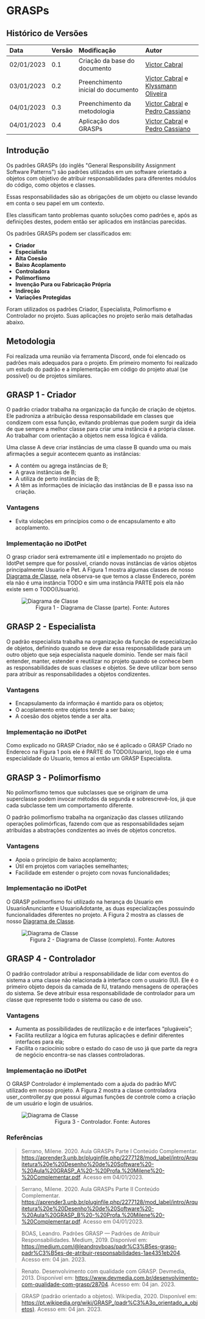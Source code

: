 # GRASPs

## Histórico de Versões

| Data | Versão | Modificação | Autor |
| :- | :- | :- | :- |
| 02/01/2023   | 0.1   | Criação da base do documento   | [Victor Cabral](https://github.com/victordscabral) |
| 03/01/2023   | 0.2   | Preenchimento inicial do documento   | [Victor Cabral](https://github.com/victordscabral) e [Klyssmann Oliveira](https://github.com/klyssmannoliveira) |
| 04/01/2023   | 0.3   | Preenchimento da metodologia   | [Victor Cabral](https://github.com/victordscabral) e [Pedro Cassiano](https://github.com/PedroLucasCMa) |
| 04/01/2023   | 0.4   | Aplicação dos GRASPs   | [Victor Cabral](https://github.com/victordscabral) e [Pedro Cassiano](https://github.com/PedroLucasCMa) |

## Introdução

Os padrões GRASPs (do inglês "General Responsibility Assignment Software Patterns") são padrões utilizados em um software orientado a objetos com objetivo de atribuir responsabilidades para diferentes módulos do código, como objetos e classes.

Essas responsabilidades são as obrigações de um objeto ou classe levando em conta o seu papel em um contexto.

Eles classificam tanto problemas quanto soluções como padrões e, após as definições destes, podem então ser aplicados em instâncias parecidas.

Os padrões GRASPs podem ser classificados em:

- **Criador**
- **Especialista**
- **Alta Coesão**
- **Baixo Acoplamento**
- **Controladora**
- **Polimorfismo**
- **Invenção Pura ou Fabricação Própria**
- **Indireção**
- **Variações Protegidas**

Foram utilizados os padrões Criador, Especialista, Polimorfismo e Controlador no projeto. Suas aplicações no projeto serão mais detalhadas abaixo.

## Metodologia

Foi realizada uma reunião via ferramenta Discord, onde foi elencado os padrões mais adequados para o projeto. Em primeiro momento foi realizado um estudo do padrão e a implementação em código do projeto atual (se possível) ou de projetos similares.

## GRASP 1 - Criador

O padrão criador trabalha na organização da função de criação de objetos. Ele padroniza a atribuição dessa responsabilidade em classes que condizem com essa função, evitando problemas que podem surgir da ideia de que sempre a melhor classe para criar uma instância é a própria classe. Ao trabalhar com orientação a objetos nem essa lógica é válida.

Uma classe A deve criar instâncias de uma classe B quando uma ou mais afirmações a seguir acontecem quanto as instâncias:

- A contém ou agrega instâncias de B;
- A grava instâncias de B;
- A utiliza de perto instâncias de B;
- A têm as informações de iniciação das instâncias de B e passa isso na criação.
    
### Vantagens
	
- Evita violações em princípios como o de encapsulamento e alto acoplamento.

### Implementação no iDotPet
O grasp criador será extremamente útil e implementado no projeto do IdotPet sempre que for possível, criando novas instâncias de vários objetos principalmente Usuario e Pet. A Figura 1 mostra algumas classes de nosso [Diagrama de Classe](docs/modelagem/diagrama_classe.md), nela observa-se que temos a classe Endereco, porém ela não é uma instância TODO e sim uma instância PARTE pois ela não existe sem o TODO(Usuario).

<figure>
  <img src="https://github.com/UnBArqDsw2022-2/2022.2_G4_IDotPet/blob/master/docs/assets/diagrama_classe/diagrama_classe(v1).png?raw=true" alt="Diagrama de Classe"/>
  <figcaption align="center" >Figura 1 - Diagrama de Classe (parte). Fonte: Autores </figcaption>
</figure>

## GRASP 2 - Especialista

O padrão especialista trabalha na organização da função de especialização de objetos, definindo quando se deve dar essa responsabilidade para um outro objeto que seja especialista naquele domínio.
Tende ser mais fácil entender, manter, estender e reutilizar no projeto quando se conhece bem as responsabilidades de suas classes e objetos. Se deve utilizar bom senso para atribuir as responsabilidades a objetos condizentes.
  
### Vantagens
	
- Encapsulamento da informação é mantido para os objetos;
- O acoplamento entre objetos tende a ser baixo;
- A coesão dos objetos tende a ser alta.

### Implementação no iDotPet
Como explicado no GRASP Criador, não se é aplicado o GRASP Criado no Endereco na Figura 1 pois ele é PARTE do TODO(Usuario), logo ele é uma especialidade do Usuario, temos aí então um GRASP Especialista.

## GRASP 3 - Polimorfismo

No polimorfismo temos que subclasses que se originam de uma superclasse podem invocar métodos da segunda e sobrescrevê-los, já que cada subclasse tem um comportamento diferente.

O padrão polimorfismo trabalha na organização das classes utilizando operações polimórficas, fazendo com que as responsabilidades sejam atribuídas a abstrações condizentes ao invés de objetos concretos. 
    
### Vantagens
	
- Apoia o princípio de baixo acoplamento;
- Útil em projetos com variações semelhantes;
- Facilidade em estender o projeto com novas funcionalidades;

### Implementação no iDotPet
O GRASP polimorfismo foi utilizado na herança do Usuario em UsuarioAnunciante e UsuarioAdotante, as duas especializações possuindo funcionalidades diferentes no projeto. A Figura 2 mostra as classes de nosso [Diagrama de Classe](docs/modelagem/diagrama_classe.md).

<figure>
  <img src="https://github.com/UnBArqDsw2022-2/2022.2_G4_IDotPet/blob/master/docs/assets/diagrama_classe/diagrama_classe(v3).png?raw=true" alt="Diagrama de Classe"/>
  <figcaption align="center" >Figura 2 - Diagrama de Classe (completo). Fonte: Autores </figcaption>
</figure>

## GRASP 4 - Controlador

O padrão controlador atribui a responsabilidade de lidar com eventos do sistema a uma classe não relacionada à interface com o usuário (IU). Ele é o primeiro objeto depois da camada de IU, tratando mensagens de operações do sistema. Se deve atribuir essa responsabilidade de controlador para um classe que represente todo o sistema ou caso de uso.
    
### Vantagens
- Aumenta as possibilidades de reutilização e de interfaces “plugáveis”;
- Facilita reutilizar a lógica em futuras aplicações e definir diferentes interfaces para ela;
- Facilita o raciocínio sobre o estado do caso de uso já que parte da regra de negócio encontra-se nas classes controladoras.

### Implementação no iDotPet
O GRASP Controlador é implementado com a ajuda do padrão MVC utilizado em nosso projeto. A Figura 2 mostra a classe controladora user_controller.py que possui algumas funções de controle como a criação de um usuário e login de usuários.

<figure>
  <img src="https://github.com/UnBArqDsw2022-2/2022.2_G4_IDotPet/blob/master/docs/assets/grasp_controlador/classe_controller.png?raw=true" alt="Diagrama de Classe"/>
  <figcaption align="center" >Figura 3 - Controlador. Fonte: Autores </figcaption>
</figure>

### Referências

> Serrano, Milene. 2020. Aula GRASPs Parte I Conteúdo Complementar.  https://aprender3.unb.br/pluginfile.php/2277128/mod_label/intro/Arquitetura%20e%20Desenho%20de%20Software%20-%20Aula%20GRASP_A%20-%20Profa.%20Milene%20-%20Complementar.pdf. Acesso em 04/01/2023.

> Serrano, Milene. 2020. Aula GRASPs Parte II Conteúdo Complementar.  https://aprender3.unb.br/pluginfile.php/2277128/mod_label/intro/Arquitetura%20e%20Desenho%20de%20Software%20-%20Aula%20GRASP_B%20-%20Profa.%20Milene%20-%20Complementar.pdf. Acesso em 04/01/2023.

> BOAS, Leandro. Padrões GRASP — Padrões de Atribuir Responsabilidades. Medium, 2019. Disponível em: <https://medium.com/@leandrovboas/padr%C3%B5es-grasp-padr%C3%B5es-de-atribuir-responsabilidades-1ae4351eb204>. Acesso em: 04 jan. 2023.

> Renato. Desenvolvimento com qualidade com GRASP. Devmedia, 2013. Disponível em: <https://www.devmedia.com.br/desenvolvimento-com-qualidade-com-grasp/28704>. Acesso em: 04 jan. 2023.

> GRASP (padrão orientado a objetos). Wikipedia, 2020. Disponível em: <https://pt.wikipedia.org/wiki/GRASP_(padr%C3%A3o_orientado_a_objetos)>. Acesso em: 04 jan. 2023.